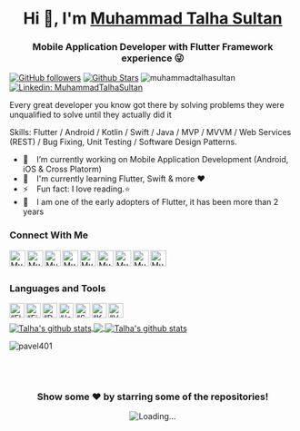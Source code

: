 <h1 align="center"> Hi 👋, I'm <a href="https://talhasultan.dev">Muhammad Talha Sultan</a></h1>
<h3 align="center">Mobile Application Developer with Flutter Framework experience 😜</h3>

[![GitHub followers](https://img.shields.io/github/followers/muhammadtalhasultan?label=Github%20followers&style=for-the-badge)][github]
[![Github Stars](https://img.shields.io/github/stars/muhammadtalhasultan?label=Github%20stars&style=for-the-badge)][github]
<img src="https://komarev.com/ghpvc/?username=muhammadtalhasultan&label=Profile Views&color=blue&style=for-the-badge" alt="muhammadtalhasultan" />
[![Linkedin: MuhammadTalhaSultan](https://img.shields.io/badge/-CONNECT-blue?style=for-the-badge&logo=Linkedin&link=https://www.linkedin.com/in/muhammadtalhasultan/)][linkedin]


Every great developer you know got there by solving problems they were unqualified to solve until they actually did it

Skills: Flutter / Android / Kotlin / Swift / Java / MVP / MVVM / Web Services (REST) / Bug Fixing, Unit Testing / Software Design Patterns.

- 🔭 &ensp; I’m currently working on Mobile Application Development (Android, iOS & Cross Platorm)
- 🌱 &ensp; I'm currently learning Flutter, Swift & more ❤️
- ⚡ &ensp; Fun fact: I love reading.⭐
- 🗿 &ensp; I am one of the early adopters of Flutter, it has been more than 2 years 

### Connect With Me

[<img align="left" alt="Muhammad Talha Sultan | Website" width="28px" src="https://firebasestorage.googleapis.com/v0/b/web-johannesmilke.appspot.com/o/other%2Fsocial%2Fwebsite.png?alt=media" />][website]
[<img align="left" alt="Muhammad Talha Sultan | Gmail" width="28px" src="https://www.vectorlogo.zone/logos/gmail/gmail-tile.svg" />][mail]
[<img align="left" alt="Muhammad Talha Sultan | YouTube" width="28px" src="https://www.vectorlogo.zone/logos/youtube/youtube-tile.svg" />][youtube]
[<img align="left" alt="Muhammad Talha Sultan | Twitter" width="28px" src="https://www.vectorlogo.zone/logos/twitter/twitter-tile.svg" />][twitter]
[<img align="left" alt="Muhammad Talha Sultan | LinkedIn" width="28px" src="https://www.vectorlogo.zone/logos/linkedin/linkedin-tile.svg" />][linkedin]
[<img align="left" alt="Muhammad Talha Sultan | Instagram" width="28px" src="https://www.vectorlogo.zone/logos/instagram/instagram-tile.svg" />][instagram]
[<img align="left" alt="Muhammad Talha Sultan | Facebook" width="28px" src="https://www.vectorlogo.zone/logos/facebook/facebook-tile.svg" />][facebook]
[<img align="left" alt="Muhammad Talha Sultan | Gmail" width="28px" src="https://www.vectorlogo.zone/logos/whatsapp/whatsapp-tile.svg" />][whatsapp]
[<img align="left" alt="Muhammad Talha Sultan | Medium" width="28px" src="https://www.vectorlogo.zone/logos/medium/medium-tile.svg" />][medium]

<br />
<br />

### Languages and Tools

[<img align="left" alt=“Flutter” width="26px" src="https://www.vectorlogo.zone/logos/flutterio/flutterio-icon.svg" />][flutter]
[<img align="left" alt=“Firebase” width="26px" src="https://www.vectorlogo.zone/logos/firebase/firebase-icon.svg" />][firebase]
[<img align="left" alt=“Dart” width="26px" src="https://www.vectorlogo.zone/logos/dartlang/dartlang-icon.svg" />][dart]
[<img align="left" alt=“Java” width="26px" src="https://www.vectorlogo.zone/logos/java/java-icon.svg" />][java]
[<img align="left" alt=“Swift” width="26px" src="https://www.vectorlogo.zone/logos/swift/swift-icon.svg" />][swift]
[<img align="left" alt=“Kotlin” width="26px" src="https://www.vectorlogo.zone/logos/kotlinlang/kotlinlang-icon.svg" />][kotlin]
[<img align="left" alt=“VSCode” width="26px" src="https://www.vectorlogo.zone/logos/visualstudio_code/visualstudio_code-icon.svg" />][vscode]

<br />
<br />
<!-- ![GitHub Activity Graph](https://activity-graph.herokuapp.com/graph?username=muhammadtalhasultan)  -->
<a href="https://github.com/muhammadtalhasultan">
 <img align="center" src="https://activity-graph.herokuapp.com/graph?username=muhammadtalhasultan" alt="Talha's github stats"/>
</a>
<a href="https://github.com/muhammadtalhasultan">
  <img align="center" src="https://github-readme-stats.vercel.app/api/top-langs/?username=muhammadtalhasultan&theme=light&hide_langs_below=1" />
</a>
<a href="https://github.com/muhammadtalhasultan">
 <img align="center" src="https://github-readme-stats.vercel.app/api?username=muhammadtalhasultan&show_icons=true&theme=light&line_height=27" alt="Talha's github stats"/>
</a>

<p><img align="center" src="https://github-readme-streak-stats.herokuapp.com/?user=muhammadtalhasultan&" alt="pavel401" /></p>

<br />
<br />
<div align="center">

### Show some ❤️ by starring some of the repositories!

<img align="center" src = "https://profile-counter.glitch.me/muhammadtalhasultan/count.svg" alt ="Loading...">
</div>

<br />
<br />

[website]: https://talhasultan.dev
[whatsapp]: https://wa.me/923055573634
[mail]: mailto:talhasultan.dev@gmail.com
[twitter]: https://twitter.com/talhasultandev
[youtube]: https://www.youtube.com/muhammadtalhasultan
[linkedin]: https://linkedin.com/in/muhammadtalhasultan
[github]: https://github.com/muhammadtalhasultan
[instagram]: https://www.instagram.com/talhasultandev
[facebook]: https://www.facebook.com/TalhaSultanDev
[medium]: https://medium.com/@muhammadtalhasultan
[flutter]: https://flutter.dev
[dart]: https://dart.dev
[vscode]: https://code.visualstudio.com
[firebase]: https://firebase.google.com
[java]: https://www.java.com/en/
[swift]: https://developer.apple.com/swift/
[kotlin]: https://kotlinlang.org
